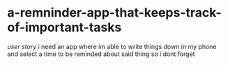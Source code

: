 # a-remninder-app-that-keeps-track-of-important-tasks
*user story*
i need an app where im able to write things down in my phone and select a time to be reminded about said thing so i dont forget 

